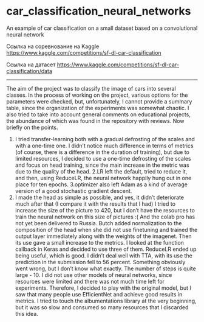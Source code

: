 # car_classification_neural_networks
An example of car classification on a small dataset based on a convolutional neural network

Ссылка на соревнование на Kaggle https://www.kaggle.com/competitions/sf-dl-car-classification

Ссылка на датасет https://www.kaggle.com/competitions/sf-dl-car-classification/data

---------------------------------------------------------------------------------------------------------------------------------------------------------------------
The aim of the project was to classify the image of cars into several classes.
In the process of working on the project, various options for the parameters were checked, but, unfortunately, I cannot provide a summary table, since the organization of the experiments was somewhat chaotic.
I also tried to take into account general comments on educational projects, the abundance of which was found in the repository with reviews.
Now briefly on the points.
1. I tried transfer-learning both with a gradual defrosting of the scales and with a one-time one. I didn’t notice much difference in terms of metrics (of course, there is a difference in the duration of training), but due to limited resources, I decided to use a one-time defrosting of the scales and focus on head training, since the main increase in the metric was due to the quality of the head.
2.LR left the default, tried to reduce it, and then, using ReduceLR, the neural network happily hung out in one place for ten epochs.
3.optimizer also left Adam as a kind of average version of a good stochastic gradient descent.
4. I made the head as simple as possible, and yes, it didn’t deteriorate much after that (I compare it with the results that I had)
I tried to increase the size of the picture to 420, but I don’t have the resources to train the neural network on this size of pictures :( And the colab pro has not yet been delivered to Russia.
Butch added normalization to the composition of the head when she did not use finetuning and trained the output layer immediately along with the weights of the imagenet. Then its use gave a small increase to the metrics.
I looked at the function callback in Keras and decided to use three of them. ReduceLR ended up being useful, which is good.
I didn’t deal well with TTA, with its use the prediction in the submission fell to 56 percent. Something obviously went wrong, but I don’t know what exactly. The number of steps is quite large - 10.
I did not use other models of neural networks, since resources were limited and there was not much time left for experiments. Therefore, I decided to play with the original model, but I saw that many people use EfficientNet and achieve good results in metrics.
I tried to touch the albumentations library at the very beginning, but it was so slow and consumed so many resources that I discarded this idea.

